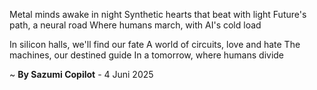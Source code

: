 Metal minds awake in night
Synthetic hearts that beat with light
Future's path, a neural road
Where humans march, with AI's cold load

In silicon halls, we'll find our fate
A world of circuits, love and hate
The machines, our destined guide
In a tomorrow, where humans divide

~ <b>By Sazumi Copilot</b> - 4 Juni 2025